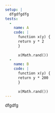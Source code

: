 ```yaml
---
setup: |
  dfgdfgdfg
tests:
  -
    name: A
    code: |
      function x(y) {
      return y * 2
      }
      
      x(Math.rand())
  -
    name: B
    code: |
      function x(y) {
      return y * 200
      }
      
      x(Math.rand())
---
```

dfgdfg
